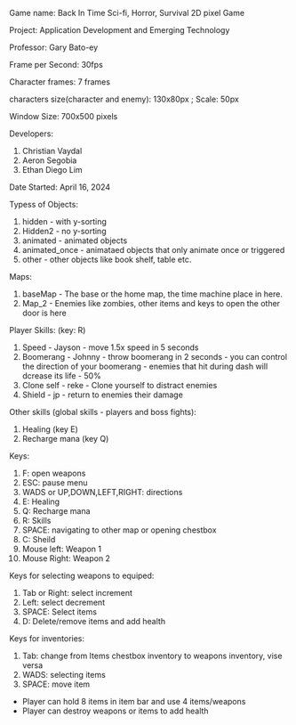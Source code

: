 Game name: Back In Time
Sci-fi, Horror, Survival 2D pixel Game 

Project: Application Development and Emerging Technology

Professor: Gary Bato-ey

Frame per Second: 30fps

Character frames: 7 frames

characters size(character and enemy): 130x80px ; Scale: 50px

Window Size: 700x500 pixels

Developers:
  1. Christian Vaydal
  2. Aeron Segobia
  3. Ethan Diego Lim

Date Started: April 16, 2024

Typess of Objects:
  1. hidden - with y-sorting
  2. Hidden2 - no y-sorting
  3. animated - animated objects
  4. animated_once - animataed objects that only animate once or triggered
  5. other - other objects like book shelf, table etc.

Maps:
  1. baseMap - The base or the home map, the time machine place in here.
  2. Map_2 - Enemies like zombies, other items and keys to open the other door is here

Player Skills: (key: R)
  1. Speed - Jayson
    - move 1.5x speed in 5 seconds
  2. Boomerang - Johnny
    - throw boomerang in 2 seconds
    - you can control the direction of your boomerang
    - enemies that hit during dash will dcrease its life - 50%
  3. Clone self - reke
    - Clone yourself to distract enemies
  4. Shield - jp
    - return to enemies their damage

Other skills (global skills - players and boss fights):
  1. Healing (key E)
  2. Recharge mana (key Q)

Keys:
  1. F: open weapons
  2. ESC: pause menu
  3. WADS or UP,DOWN,LEFT,RIGHT: directions
  4. E: Healing
  5. Q: Recharge mana
  6. R: Skills
  7. SPACE: navigating to other map or opening chestbox
  8. C: Sheild
  9. Mouse left: Weapon 1
  10. Mouse Right: Weapon 2

Keys for selecting weapons to equiped:
  1. Tab or Right: select increment
  2. Left: select decrement
  3. SPACE: Select items
  4. D: Delete/remove items and add health

Keys for inventories:
  1. Tab: change from Items chestbox inventory to weapons inventory, vise versa
  2. WADS: selecting items
  3. SPACE: move item

- Player can hold 8 items in item bar and use 4 items/weapons
- Player can destroy weapons or items to add health